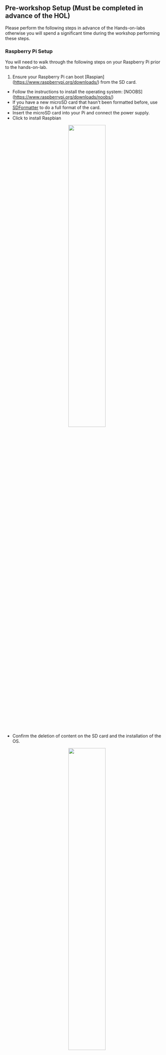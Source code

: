 ## Pre-workshop Setup (Must be completed in advance of the HOL)

Please perform the following steps in advance of the Hands-on-labs otherwise you will spend a significant time during the workshop performing these steps.

### Raspberry Pi Setup

You will need to walk through the following steps on your Raspberry Pi prior to the hands-on-lab. <BR>

1. Ensure your Raspberry Pi can boot [Raspian] (https://www.raspberrypi.org/downloads/) from the SD card. 
  - Follow the instructions to install the operating system: [NOOBS] (https://www.raspberrypi.org/downloads/noobs/) 
  - If you have a new microSD card that hasn't been formatted before, use [SDFormatter](https://www.sdcard.org/downloads/formatter_4/eula_windows/) to do a full format of the card.
  - Insert the microSD card into your Pi and connect the power supply. 
  - Click to install Raspbian
     <p align="center">
        <img src="/HOL/IOTHubPiHackathon/Prep/Images/NOOBS_Install.jpg" width="50%" height="50%"/>
      </p>
   - Confirm the deletion of content on the SD card and the installation of the OS. 
      <p align="center">
        <img src="/HOL/IOTHubPiHackathon/Prep/Images/ConfirmInstall.jpg" width="50%" height="50%"/>
      </p>
2. If you do not have the Sense HAT and will be using the Sense HAT Emulator, you will have to run through some extra steps to ensure that you access the Sense HAT Emulator graphically: 
  - First, run through the steps to ensure it's installed. Verify by checking under 'Programming' in the Raspian GUI.

      <p align="center">
        <img src="/HOL/IOTHubPiHackathon/Prep/Images/SenseHat.jpg"  width="50%" height="50%"/>
      </p>
      
   - Next, make sure that VNC is enabled. We will be using VNC so that a physical monitor will not be required for the labs. 
     - Select Menu -> Preferences -> Raspberry Pi Configuration -> Interfaces.
     
        <p align="center">
          <img src="/HOL/IOTHubPiHackathon/images/menu.jpg"  width="50%" height="50%"/>
        </p>
        
     - Ensure VNC is Enabled.
     
        <p align="center">
          <img src="/HOL/IOTHubPiHackathon/images/enableVNC.jpg"  width="50%" height="50%"/>
        </p>
         
3. Enable SSH on the Raspberry Pi. You will be SSH-ing to the Raspberry Pi to modify and execute scripts. 
  
  - In the menu, choose "Preferences", then "Raspberry Pi Configuration"
  - Enable SSH

### Laptop Setup (only required if using a laptop to emulate into the Raspberry Pi)

The following steps will walk you through the installation of tools that you need to run on your laptop for this lab: 

1. Install [nodejs](https://nodejs.org/en/download/).  This is a prerequisite for iothub-explorer.
1. OPTIONAL if using a laptop, download and install [PuTTY](http://www.chiark.greenend.org.uk/~sgtatham/putty/latest.html). We will use PuTTY to SSH into the Raspberry Pi to perform various functions throughout the lab. 
1. OPTIONAL if using a laptop and the Sense HAT Emulator (vs the physical device), you'll need to install VNC viewer on your laptop so that you can remotely view your Raspbian desktop. Download and install RealVNC from (https://www.realvnc.com/download/viewer/)
1. Ensure your Azure subscription login is working and you have sufficient permissions to create resources.

